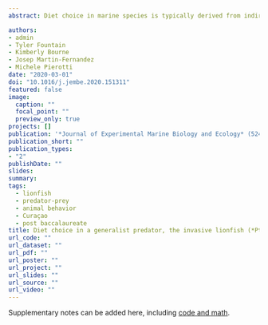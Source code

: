 ```yaml
---
abstract: Diet choice in marine species is typically derived from indirect methods such as stomach contents and stable isotope analysis, while choice experiments in controlled laboratory settings are used to infer foraging decisions in the wild. However, these methods are limited in their capacity to make inferences about foraging decisions by predators in variable environments or recreate the array of factors (such as prey traits, predator condition, and environmental conditions) present in natural systems which may interact to affect diet decisions by predators. Recent work has provided evidence for selectivity in the invasive Indo-Pacific lionfish (*Pterois volitans/miles*) despite the predator’s apparent opportunistic, generalist feeding behavior. We directly tested diet choice by presenting wild-caught lionfish with multi-species prey assemblages in field enclosures. We offered lionfish equal biomasses of prey species sharing similar prey traits that are both highly abundant on coral reefs and prevalent in the lionfish diet across the invaded range. We then applied compositional analyses to determine relative prey consumption given prey availability. We observed lionfish selectively foraging on prey and manifesting strong consistent preferences for one prey species. Additionally, we observed condition-dependent foraging behavior, as lionfish with higher body conditions were more likely to exhibit selective foraging behavior. Our findings provide direct evidence for diet choice in an invasive generalist species and highlight the importance of preserving the ecological complexity of natural ecosystems in choice experiments, particularly when investigating predator-prey interactions in complex environments.

authors:
- admin
- Tyler Fountain
- Kimberly Bourne
- Josep Martin-Fernandez
- Michele Pierotti
date: "2020-03-01"
doi: "10.1016/j.jembe.2020.151311"
featured: false
image:
  caption: ""
  focal_point: ""
  preview_only: true
projects: []
publication: '*Journal of Experimental Marine Biology and Ecology* (524)'
publication_short: ""
publication_types:
- "2"
publishDate: ""
slides:
summary:
tags:
  - lionfish
  - predator-prey
  - animal behavior
  - Curaçao
  - post baccalaureate
title: Diet choice in a generalist predator, the invasive lionfish (*Pterois volitans/miles*)
url_code: ""
url_dataset: ""
url_pdf: ""
url_poster: ""
url_project: ""
url_slides: ""
url_source: ""
url_video: ""
---
```


Supplementary notes can be added here, including [code and math](https://sourcethemes.com/academic/docs/writing-markdown-latex/).
